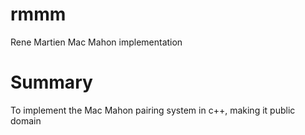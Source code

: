 rmmm
====

Rene Martien Mac Mahon implementation

Summary
=======

To implement the Mac Mahon pairing system in c++, making it public domain

